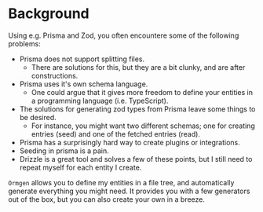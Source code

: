 # Background

Using e.g. Prisma and Zod, you often encountere some of the following problems:

-   Prisma does not support splitting files.
    -   There are solutions for this, but they are a bit clunky, and are after constructions.
-   Prisma uses it's own schema language.
    -   One could argue that it gives more freedom to define your entities in a programming language (i.e. TypeScript).
-   The solutions for generating zod types from Prisma leave some things to be desired.
    -   For instance, you might want two different schemas; one for creating entries (seed) and one of the fetched entries (read).
-   Prisma has a surprisingly hard way to create plugins or integrations.
-   Seeding in prisma is a pain.
-   Drizzle is a great tool and solves a few of these points, but I still need to repeat myself for each entity I create.

`Ormgen` allows you to define my entities in a file tree, and automatically generate everything you might need. It provides you with a few generators out of the box, but you can also create your own in a breeze.
